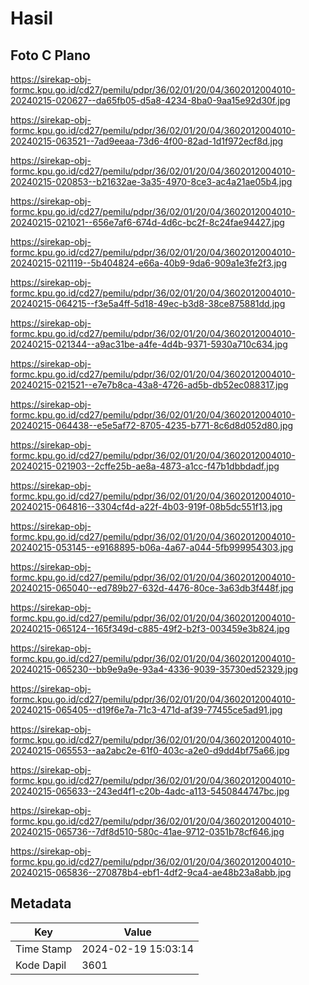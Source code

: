 # Hasil

## Foto C Plano

https://sirekap-obj-formc.kpu.go.id/cd27/pemilu/pdpr/36/02/01/20/04/3602012004010-20240215-020627--da65fb05-d5a8-4234-8ba0-9aa15e92d30f.jpg

https://sirekap-obj-formc.kpu.go.id/cd27/pemilu/pdpr/36/02/01/20/04/3602012004010-20240215-063521--7ad9eeaa-73d6-4f00-82ad-1d1f972ecf8d.jpg

https://sirekap-obj-formc.kpu.go.id/cd27/pemilu/pdpr/36/02/01/20/04/3602012004010-20240215-020853--b21632ae-3a35-4970-8ce3-ac4a21ae05b4.jpg

https://sirekap-obj-formc.kpu.go.id/cd27/pemilu/pdpr/36/02/01/20/04/3602012004010-20240215-021021--656e7af6-674d-4d6c-bc2f-8c24fae94427.jpg

https://sirekap-obj-formc.kpu.go.id/cd27/pemilu/pdpr/36/02/01/20/04/3602012004010-20240215-021119--5b404824-e66a-40b9-9da6-909a1e3fe2f3.jpg

https://sirekap-obj-formc.kpu.go.id/cd27/pemilu/pdpr/36/02/01/20/04/3602012004010-20240215-064215--f3e5a4ff-5d18-49ec-b3d8-38ce875881dd.jpg

https://sirekap-obj-formc.kpu.go.id/cd27/pemilu/pdpr/36/02/01/20/04/3602012004010-20240215-021344--a9ac31be-a4fe-4d4b-9371-5930a710c634.jpg

https://sirekap-obj-formc.kpu.go.id/cd27/pemilu/pdpr/36/02/01/20/04/3602012004010-20240215-021521--e7e7b8ca-43a8-4726-ad5b-db52ec088317.jpg

https://sirekap-obj-formc.kpu.go.id/cd27/pemilu/pdpr/36/02/01/20/04/3602012004010-20240215-064438--e5e5af72-8705-4235-b771-8c6d8d052d80.jpg

https://sirekap-obj-formc.kpu.go.id/cd27/pemilu/pdpr/36/02/01/20/04/3602012004010-20240215-021903--2cffe25b-ae8a-4873-a1cc-f47b1dbbdadf.jpg

https://sirekap-obj-formc.kpu.go.id/cd27/pemilu/pdpr/36/02/01/20/04/3602012004010-20240215-064816--3304cf4d-a22f-4b03-919f-08b5dc551f13.jpg

https://sirekap-obj-formc.kpu.go.id/cd27/pemilu/pdpr/36/02/01/20/04/3602012004010-20240215-053145--e9168895-b06a-4a67-a044-5fb999954303.jpg

https://sirekap-obj-formc.kpu.go.id/cd27/pemilu/pdpr/36/02/01/20/04/3602012004010-20240215-065040--ed789b27-632d-4476-80ce-3a63db3f448f.jpg

https://sirekap-obj-formc.kpu.go.id/cd27/pemilu/pdpr/36/02/01/20/04/3602012004010-20240215-065124--165f349d-c885-49f2-b2f3-003459e3b824.jpg

https://sirekap-obj-formc.kpu.go.id/cd27/pemilu/pdpr/36/02/01/20/04/3602012004010-20240215-065230--bb9e9a9e-93a4-4336-9039-35730ed52329.jpg

https://sirekap-obj-formc.kpu.go.id/cd27/pemilu/pdpr/36/02/01/20/04/3602012004010-20240215-065405--d19f6e7a-71c3-471d-af39-77455ce5ad91.jpg

https://sirekap-obj-formc.kpu.go.id/cd27/pemilu/pdpr/36/02/01/20/04/3602012004010-20240215-065553--aa2abc2e-61f0-403c-a2e0-d9dd4bf75a66.jpg

https://sirekap-obj-formc.kpu.go.id/cd27/pemilu/pdpr/36/02/01/20/04/3602012004010-20240215-065633--243ed4f1-c20b-4adc-a113-5450844747bc.jpg

https://sirekap-obj-formc.kpu.go.id/cd27/pemilu/pdpr/36/02/01/20/04/3602012004010-20240215-065736--7df8d510-580c-41ae-9712-0351b78cf646.jpg

https://sirekap-obj-formc.kpu.go.id/cd27/pemilu/pdpr/36/02/01/20/04/3602012004010-20240215-065836--270878b4-ebf1-4df2-9ca4-ae48b23a8abb.jpg


## Metadata

| Key        | Value               |
| ---------- | ------------------- |
| Time Stamp | 2024-02-19 15:03:14 |
| Kode Dapil | 3601                |



